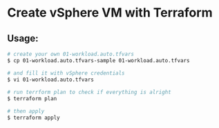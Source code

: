 # Create vSphere VM with Terraform

## Usage:

```bash
# create your own 01-workload.auto.tfvars
$ cp 01-workload.auto.tfvars-sample 01-workload.auto.tfvars

# and fill it with vSphere credentials
$ vi 01-workload.auto.tfvars
 
# run terrform plan to check if everything is alright
$ terraform plan

# then apply
$ terraform apply
```
